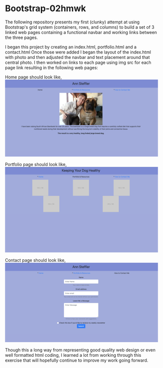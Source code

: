 # Bootstrap-02hmwk
The following repository presents my first (clunky) attempt at using Bootstrap's grid system (containers, rows, and columns) to build a set of 3 linked web pages containing a functional navbar and working links between the three pages.

I began this project by creating an index.html, portfolio.html and a contact.html
Once those were added I began the layout of the index.html with photo and then adjusted the navbar and text placement around that central photo.
I then worked on links to each page using img src for each page link resulting in the following web pages:

Home page should look like,
  ![](Assets/Images/ScreenShot-HomePage.png)
  
Portfolio page should look like,
  ![](Assets/Images/ScreenShot-portfolioPage.png)
  
Contact page should look like,
  ![](Assets/Images/ScreenShot-ContactPage.png)

Though this a long way from representing good quality web design or even well formatted html coding, I learned a lot from working through this exercise that will hopefully continue to improve my work going forward. 
